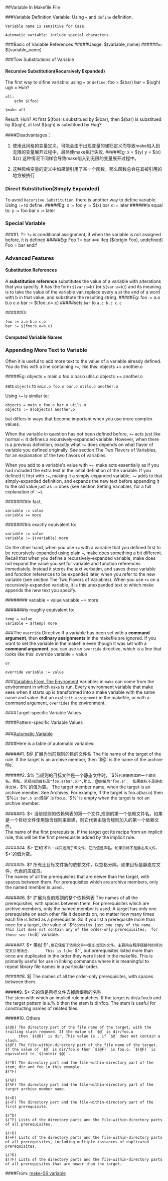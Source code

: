 ##Variable In Makefile File

###Variable Definition
    Variable: Using `=` and `define` definition.

    Variable name is sensitive for Case.

    Automatic variable: include special characters.


###Basic of Variable References
#####Uasge:
    $(variable_name) 
######`or`
    ${variable_name)

###Tow Substitutions of Variable

#### Recursive Substitution(Recursively Expanded)
The first way to difine variable: using `=` or `define`;
    foo = $(bar)
    bar = $(ugh)
    ugh = Huh?
     
    all:
        echo $(foo)

    $make all

Result:
    Huh?
At first $(foo) is substitued by $(bar), then $(bar) is substitued by $(ugh), at last $(ugh) is substitued by Hug?.

####Disadvantages：
1. 使用此风格的变量定义，可能会由于出现变量的递归定义而导致make陷入到无限的变量展开过程中，最终使make执行失败.
#####Eg:
    x = $(y)
    y = $(x) $(z)
这种情况下同样会导致make陷入到无限的变量展开过程中。

2. 这种风格变量的定义中如果使引用了某一个函数，那么函数总会在其被引用的地方被执行     

### Direct Substitution(Simply Expanded)
To avoid `Recursive Substitution`, there is another way to define variable. Using `:=` to define.
#####Eg:
    x := foo
    y := $(x) bar
    x := later
######is equal to:
    y := foo bar
    x := later

### Special Variable
####1. ?=
`?=` is conditional assignment, if when the variable is not assigned before, it is defined
#####Eg:
    Foo ?= bar 
    <==>
    ifeq ($(origin Foo), undefined)
        Foo = bar
    endif


### Advanced Features
#### Substitution References

A __substitution reference__ substitutes the value of a variable with alterations that you specify. It has the form `$(var:a=b)` (or `${var:a=b}`) and its meaning is to take the value of the variable var, replace every a at the end of a word with b in that value, and substitute the resulting string.
#####Eg:
    foo := a.o b.o c.o
    bar := $(foo:.o=.c)
#####sets `bar` to `a.c b.c c.c`

######Or

    foo := a.o b.o c.o
    bar := $(foo:%.o=%.c)

#### Computed Variable Names



### Appending More Text to Variable
Often it is useful to add more text to the value of a variable already defined. You do this with a line containing `+=`, like this: 
    objects += another.o

#####Eg:
    objects = main.o foo.o bar.o utils.o
    objects += another.o

sets `objects` to `main.o foo.o bar.o utils.o another.o`

Using `+=` is similar to:

    objects = main.o foo.o bar.o utils.o
    objects := $(objects) another.o

but differs in ways that become important when you use more complex values.

When the variable in question has not been defined before, `+=` acts just like normal `=`: it defines a recursively-expanded variable. However, when there is a previous definition, exactly what `+=` does depends on what flavor of variable you defined originally. See section The Two Flavors of Variables, for an explanation of the two flavors of variables.

When you add to a variable's value with `+=`, make acts essentially as if you had included the extra text in the initial definition of the variable. If you defined it first with `:=`, making it a simply-expanded variable, `+=` adds to that simply-expanded definition, and expands the new text before appending it to the old value just as `:=` does (see section Setting Variables, for a full explanation of `:=`).

########In fact,

    variable := value
    variable += more

########is exactly equivalent to:

    variable := value
    variable := $(variable) more

On the other hand, when you use `+=` with a variable that you defined first to be recursively-expanded using plain `=`, make does something a bit different. Recall that when you define a recursively-expanded variable, 
make does not expand the value you set for variable and function references immediately. Instead it stores the text verbatim, and saves these variable and function references to be expanded later, 
when you refer to the new variable (see section The Two Flavors of Variables). When you use `+=` on a recursively-expanded variable, it is this unexpanded text to which make appends the new text you specify.

########
    variable = value
    variable += more

#######is roughly equivalent to:

    temp = value
    variable = $(temp) more

###The `override` Directive
If a variable has been set with a __command argument__, then __ordinary assignments__ in the makefile are ignored. 
If you want to set the variable in the makefile even though it was set with a __command argument__, 
you can use an `override` directive, which is a line that looks like this:
    override variable = value

    or

    override variable := value


###[Variables From The Enviroment](http://ftp.gnu.org/old-gnu/Manuals/make-3.79.1/html_chapter/make_6.html#SEC68)
Variables in `make` can come from the environment in which `make` is run. 
Every environment variable that make sees when it starts up is transformed into a make variable with the same name and value.
But an `explicit assignment` in the makefile, or with a command argument, `overrides` the environment. 

####Target-specific Variable Values


####Pattern-specific Variable Values




####

###[Automatic Variable](https://www.gnu.org/software/make/manual/html_node/Automatic-Variables.html)

####Here is a table of automatic variables:

######1. $@ 
扩展为当前规则的目的文件名      
The file name of the target of the rule. If the target is an archive member, then `$@` is the name of the archive file. 

######2. $% 
当规则的目标文件是一个静态文件时，`$%`代表静态库的一个成员名。例如，某规则的目标是"foo.a(bar.o)",那么，`$%`的值就为"bar.o"，而`$@`的值为"foo.a". 
如果目标不是静态库文件，`$%`的值为空。       
The target member name, when the target is an archive member. See Archives. For example, if the target is foo.a(bar.o) then `$%` is bar.o and `$@` is foo.a. 
`$%` is empty when the target is not an archive member.

######3. $< 
当前规则的依赖列表的第一个文件,规则的第一个依赖文件名。如果是一个目标文件使用隐含规则来重建，则它代表由隐含规则加入的第一个依赖文件。    
The name of the first prerequisite. If the target got its recipe from an implicit rule, this will be the first prerequisite added by the implicit rule.

######4. $>
它和`$%`一样只适用于库文件，它的值是库名。如果目标不是静态库文件，`$>`的值为空。

######5. $?
所有比目标文件新的依赖文件，以空格分隔。如果目标是静态库文件，代表的库成员。     
The names of all the prerequisites that are newer than the target, with spaces between them. For prerequisites which are archive members, 
only the named member is used .

######6. $^
扩展为当前规则的整个依赖列表      
The names of all the prerequisites, with spaces between them. For prerequisites which are archive members, only the named member is used. 
A target has only one prerequisite on each other file it depends on, no matter how many times each file is listed as a prerequisite. 
So if you list a prerequisite more than once for a target, the value of `$^` contains just one copy of the name. This list does not contain any of the order-only prerequisites; 
for those see the `$|` variable.

######7. $+
类似`$^`,但它保留了依赖文件中重复出现的文件。主要用在程序链接时的库的交叉引用场合.      
This is like `$^`, but prerequisites listed more than once are duplicated in the order they were listed in the makefile.
This is primarily useful for use in linking commands where it is meaningful to repeat library file names in a particular order.

######8. $|
The names of all the order-only prerequisites, with spaces between them.

#####9. $* 
它的值是目标文件去掉后缀后的名称      
The stem with which an implicit rule matches. If the target is dir/a.foo.b and the target pattern is a.%.b then the stem is dir/foo.
The stem is useful for constructing names of related files.

#####10. Others

    $(@D) The directory part of the file name of the target, with the trailing slash removed. If the value of `$@` is dir/foo.o 
          then `$(@D)` is dir. This value is . if `$@` does not contain a slash.
    $(@F) The file-within-directory part of the file name of the target. If the value of `$@` is dir/foo.o then `$(@F)` is foo.o. `$(@F)` is equivalent to `$(notdir $@)`.
    
    $(*D) The directory part and the file-within-directory part of the stem; dir and foo in this example.
    $(*F)

    $(%D)
    $(%F) The directory part and the file-within-directory part of the target archive member name.

    $(<D)
    $(<F) The directory part and the file-within-directory part of the first prerequisite.

    $(^D)
    $(^F) Lists of the directory parts and the file-within-directory parts of all prerequisites.

    $(+D)
    $(+F) Lists of the directory parts and the file-within-directory parts of all prerequisites, including multiple instances of duplicated prerequisites.

    $(?D)
    $(?F) Lists of the directory parts and the file-within-directory parts of all prerequisites that are newer than the target.
    

####From: [make-06 variable](http://www.yayu.org/book/gnu_make/make-06.html)
